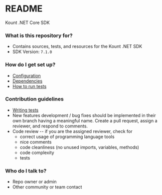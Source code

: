# README #

Kount .NET Core SDK

### What is this repository for? ###

* Contains sources, tests, and resources for the Kount .NET SDK
* SDK Version: `7.1.0` 
   
### How do I get set up? ###

* [Configuration](https://github.com/Kount/kount-ris-dotnet-core-sdk/wiki/Adding-Configuration)
* [Dependencies](https://github.com/Kount/kount-ris-dotnet-core-sdk/wiki/Installation#prerequisites)
* [How to run tests](https://github.com/Kount/kount-ris-dotnet-core-sdk/wiki/Installation#steps)

### Contribution guidelines ###

* [Writing tests](https://msdn.microsoft.com/en-us/library/hh598960.aspx)
* New features development / bug fixes should be implemented in their own branch having a meaningful name. Create a pull request, assign a reviewer, and respond to comments.
* Code review -- if you are the assigned reviewer, check for
    * correct usage of programming language tools
    * nice comments
    * code cleanliness (no unused imports, variables, methods)
    * code complexity
    * tests

### Who do I talk to? ###

* Repo owner or admin
* Other community or team contact